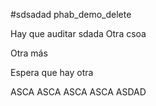 #sdsadad phab_demo_delete

Hay que auditar
sdada
Otra csoa

Otra más

Espera que hay otra

ASCA
ASCA
ASCA
ASCA
ASDAD
